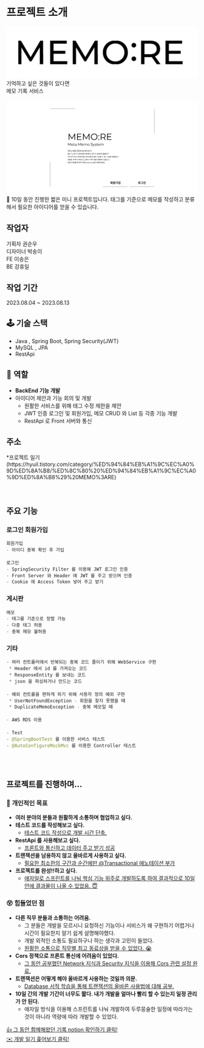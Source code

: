 # 프로젝트 소개
<img src="img/logo.png">
기억하고 싶은 것들이 있다면<br>
메모 기록 서비스
<br><br>

<img src="img/main_img.png">

<aside>
👾 10일 동안 진행한 짧은 미니 프로젝트입니다. 태그를 기준으로 메모를 작성하고 분류해서 필요한 아이디어를 얻을 수 있습니다.

</aside>

<h2>작업자</h2>
기획자 권순우<br>
디자이너 박송이<br>
FE 이송은<br>
BE 강휴일<br>

<h2>작업 기간</h2>
2023.08.04 ~ 2023.08.13

## 🕹️ 기술 스택

- Java , Spring Boot, Spring Security(JWT)
- MySQL , JPA
- RestApi

## 🤗 역할

- **BackEnd 기능 개발**
- 아이디어 제안과 기능 회의 및 개발
    - 원활한 서비스를 위해 태그 수정 제한을 제안
    - JWT 인증 로그인 및 회원가입, 메모 CRUD 와 List 등 각종 기능 개발
    - RestApi 로 Front 서버와 통신

<h2>주소</h2>
*프로젝트 일기(https://hyuil.tistory.com/category/%ED%94%84%EB%A1%9C%EC%A0%9D%ED%8A%B8/%ED%8C%80%20%ED%94%84%EB%A1%9C%EC%A0%9D%ED%8A%B8%29%20MEMO%3ARE)<br><br>
<br>



<h2>주요 기능</h2>

<h3>로그인 회원가입</h3>

```swift
회원가입
- 아이디 중복 확인 후 가입

로그인
- SpringSecurity Filter 를 이용해 JWT 로그인 인증
- Front Server 와 Header 에 JWT 를 주고 받으며 인증
- Cookie 에 Access Token 넣어 주고 받기
```


<h3>게시판</h3>



```swift
메모
- 태그를 기준으로 정렬 가능
- 다중 태그 허용
- 중복 메모 불허용
```

<h3>기타</h3>



```swift
- 여러 컨트롤러에서 반복되는 중복 코드 줄이기 위해 WebService 구현
 * Header 에서 id 를 가져오는 코드
 * ResponseEntity 를 보내는 코드
 * json 을 파싱하거나 만드는 코드

- 예외 컨트롤을 편하게 하기 위해 사용자 정의 예외 구현
 * UserNotFoundException - 회원을 찾지 못했을 때
 * DuplicateMemoException - 중복 메모일 때
 
- AWS RDS 이용

- Test
- @SpringBootTest 를 이용한 서비스 테스트
- @AutoConfigureMockMvc 를 이용한 Controller 테스트
```
<br>
<br>

## 프로젝트를 진행하며…

### 🙌 **개인적인 목표**

- **여러 분야의 분들과 원활하게 소통하며 협업하고 싶다.**
- **테스트 코드를 작성해보고 싶다.**
    - [테스트 코드 작성으로 개발 시간 단축.](https://github.com/h0l1da2/MEMO-RE_BE/tree/master/src/test/java/sori/jakku/kkunkkyu/memore)
- **RestApi 를 사용해보고 싶다.**
    - [프론트와 통신하고 데이터 주고 받기 성공](https://hyuil.tistory.com/240)
- **트랜잭션을 남용하지 않고 올바르게 사용하고 싶다.**
    - [필요한 최소한의 구간과 순간에만 @Transactional 애노테이션 부가](https://github.com/h0l1da2/MEMO-RE_BE/blob/master/src/main/java/sori/jakku/kkunkkyu/memore/repository/CustomTagMemoRepository.java)
- **프로젝트를 완성!!하고 싶다.**
    - [애자일로 스프린트를 나눠 핵심 기능 위주로 개발하도록 하여 결과적으로 10일 안에 결과물이 나올 수 있었음. 😇](https://hyuil.tistory.com/243)

### 😵 힘들었던 점

- **다른 직무 분들과 소통하는 어려움.**
    - 그 분들은 개발을 모르시니 요청하신 기능이나 서비스가 왜 구현하기 어렵거나 시간이 필요한지 알기 쉽게 설명해야했다.
    - 개발 외적인 소통도 필요하구나 하는 생각과 고민이 들었다.
    - [원활한 소통으로 직무별 최고 동료상을 받을 수 있었다. 😭](https://img1.daumcdn.net/thumb/R1280x0/?scode=mtistory2&fname=https%3A%2F%2Fblog.kakaocdn.net%2Fdn%2Fbk0CMK%2FbtsrctuDkPY%2FZaM73jHrLXyIZJuoc6Tve0%2Fimg.png)
- **Cors 정책으로 프론트 통신에 어려움이 있었다.**
    - [그 동안 공부했던 Network 지식과 Security 지식을 이용해 Cors 관련 설정 완료.](https://hyuil.tistory.com/240)
- **트랜잭션은 어떻게 해야 올바르게 사용하는 것일까 의문.**
    - [Database 서적 학습을 통해 트랜잭션의 올바른 사용법에 대해 공부.](https://hyuil.tistory.com/236)
- **10일 간의 개발 기간이 너무도 짧다. 내가 개발을 얼마나 빨리 할 수 있는지 일정 관리가 안 된다.**
    - 애자일 방식을 이용해 스프린트를 나눠 개발하여 두루뭉술한 일정에 따라가는 것이 아니라 역량에 따라 개발할 수 있었다.

[👍 그 동안 함께해왔던 기록 notion 확인하기 클릭!](https://www.notion.so/4b0c4a898ac146f099c3fdc43a278860?pvs=21)<br>
[✉️ 개발 일기 훑어보기 클릭!](https://song-eun.notion.site/song-eun/MEMO-RE-4b0c4a898ac146f099c3fdc43a278860)